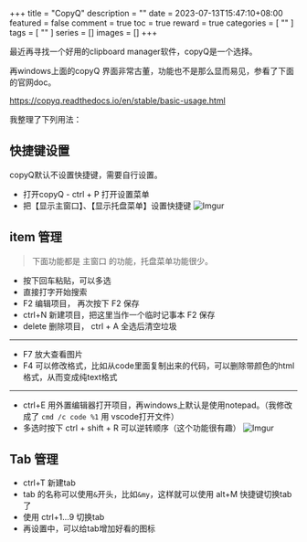 +++
title = "CopyQ"
description = ""
date = 2023-07-13T15:47:10+08:00
featured = false
comment = true
toc = true
reward = true
categories = [
  ""
]
tags = [
  ""
]
series = []
images = []
+++

最近再寻找一个好用的clipboard manager软件，copyQ是一个选择。

再windows上面的copyQ 界面非常古董，功能也不是那么显而易见，参看了下面的官网doc。

<https://copyq.readthedocs.io/en/stable/basic-usage.html>

我整理了下列用法：

## 快捷键设置
copyQ默认不设置快捷键，需要自行设置。
- 打开copyQ - ctrl + P 打开设置菜单
- 把【显示主窗口】、【显示托盘菜单】设置快捷键
![Imgur](https://i.imgur.com/la6RJOS.png)

## item 管理

> 下面功能都是 主窗口 的功能，托盘菜单功能很少。 
- 按下回车粘贴，可以多选
- 直接打字开始搜索
- F2 编辑项目， 再次按下 F2 保存
- ctrl+N 新建项目，把这里当作一个临时记事本 F2 保存
- delete 删除项目， ctrl + A 全选后清空垃圾
- ---
- F7 放大查看图片
- F4 可以修改格式，比如从code里面复制出来的代码，可以删除带颜色的html格式，从而变成纯text格式
- ---
- ctrl+E 用外置编辑器打开项目，再windows上默认是使用notepad。（我修改成了 `cmd /c code %1` 用 vscode打开文件）
- 多选时按下 ctrl + shift + R 可以逆转顺序（这个功能很有趣）
![Imgur](https://i.imgur.com/cXeZi74.png)
## Tab 管理
- ctrl+T 新建tab
- tab 的名称可以使用`&`开头，比如`&my`，这样就可以使用 alt+M 快捷键切换tab了
- 使用 ctrl+1...9 切换tab
- 再设置中，可以给tab增加好看的图标
